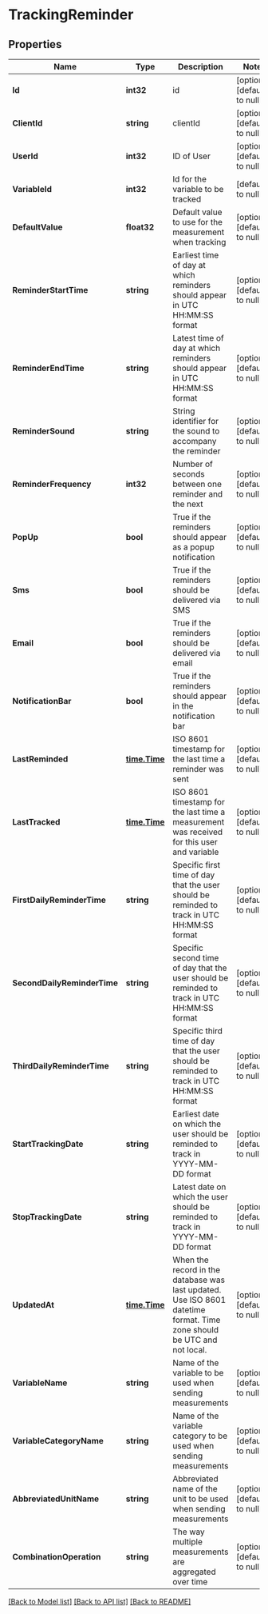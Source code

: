 # TrackingReminder

## Properties
Name | Type | Description | Notes
------------ | ------------- | ------------- | -------------
**Id** | **int32** | id | [optional] [default to null]
**ClientId** | **string** | clientId | [optional] [default to null]
**UserId** | **int32** | ID of User | [optional] [default to null]
**VariableId** | **int32** | Id for the variable to be tracked | [default to null]
**DefaultValue** | **float32** | Default value to use for the measurement when tracking | [optional] [default to null]
**ReminderStartTime** | **string** | Earliest time of day at which reminders should appear in UTC HH:MM:SS format | [optional] [default to null]
**ReminderEndTime** | **string** | Latest time of day at which reminders should appear in UTC HH:MM:SS format | [optional] [default to null]
**ReminderSound** | **string** | String identifier for the sound to accompany the reminder | [optional] [default to null]
**ReminderFrequency** | **int32** | Number of seconds between one reminder and the next | [optional] [default to null]
**PopUp** | **bool** | True if the reminders should appear as a popup notification | [optional] [default to null]
**Sms** | **bool** | True if the reminders should be delivered via SMS | [optional] [default to null]
**Email** | **bool** | True if the reminders should be delivered via email | [optional] [default to null]
**NotificationBar** | **bool** | True if the reminders should appear in the notification bar | [optional] [default to null]
**LastReminded** | [**time.Time**](time.Time.md) | ISO 8601 timestamp for the last time a reminder was sent | [optional] [default to null]
**LastTracked** | [**time.Time**](time.Time.md) | ISO 8601 timestamp for the last time a measurement was received for this user and variable | [optional] [default to null]
**FirstDailyReminderTime** | **string** | Specific first time of day that the user should be reminded to track in UTC HH:MM:SS format | [optional] [default to null]
**SecondDailyReminderTime** | **string** | Specific second time of day that the user should be reminded to track in UTC HH:MM:SS format | [optional] [default to null]
**ThirdDailyReminderTime** | **string** | Specific third time of day that the user should be reminded to track in UTC HH:MM:SS format | [optional] [default to null]
**StartTrackingDate** | **string** | Earliest date on which the user should be reminded to track in YYYY-MM-DD format | [optional] [default to null]
**StopTrackingDate** | **string** | Latest date on which the user should be reminded to track in YYYY-MM-DD format | [optional] [default to null]
**UpdatedAt** | [**time.Time**](time.Time.md) | When the record in the database was last updated. Use ISO 8601 datetime format. Time zone should be UTC and not local. | [optional] [default to null]
**VariableName** | **string** | Name of the variable to be used when sending measurements | [optional] [default to null]
**VariableCategoryName** | **string** | Name of the variable category to be used when sending measurements | [optional] [default to null]
**AbbreviatedUnitName** | **string** | Abbreviated name of the unit to be used when sending measurements | [optional] [default to null]
**CombinationOperation** | **string** | The way multiple measurements are aggregated over time | [optional] [default to null]

[[Back to Model list]](../README.md#documentation-for-models) [[Back to API list]](../README.md#documentation-for-api-endpoints) [[Back to README]](../README.md)


